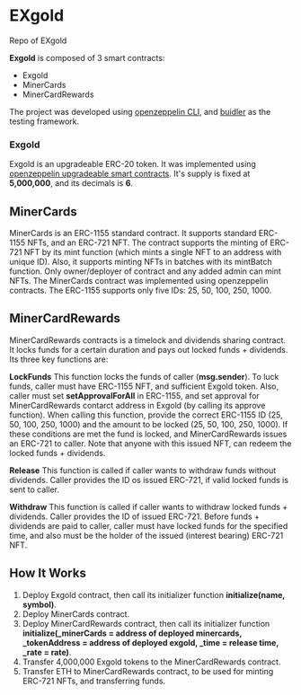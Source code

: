 # EXgold
Repo of EXgold

**Exgold** is composed of 3 smart contracts:

* Exgold
* MinerCards
* MinerCardRewards

The project was developed using [openzeppelin CLI](https://www.npmjs.com/package/@openzeppelin/cli), and [buidler](https://buidler.dev) as the testing framework.

### Exgold
Exgold is an upgradeable ERC-20 token. It was implemented using [openzeppelin upgradeable smart contracts](https://github.com/OpenZeppelin/openzeppelin-contracts-ethereum-package). It's supply is fixed at **5,000,000**, and its decimals is **6**.

## MinerCards
MinerCards is an ERC-1155 standard contract. It supports standard ERC-1155 NFTs, and an ERC-721 NFT. The contract supports the minting of ERC-721 NFT by its mint function (which mints a single NFT to an address with unique ID). Also, it supports minting NFTs in batches with its mintBatch function. Only owner/deployer of contract and any added admin can mint NFTs. The MinerCards contract was implemented using openzeppelin contracts. The ERC-1155 supports only five IDs: 25, 50, 100, 250, 1000.

## MinerCardRewards
MinerCardRewards contracts is a timelock and dividends sharing contract. It locks funds for a certain duration and pays out locked funds + dividends. Its three key functions are:

**LockFunds**
This function locks the funds of caller (**msg.sender**). To luck funds, caller must have ERC-1155 NFT, and sufficient Exgold token. Also, caller must set **setApprovalForAll** in ERC-1155, and set approval for MinerCardRewards contarct address in Exgold (by calling its approve function). When calling this function, provide the correct ERC-1155 ID (25, 50, 100, 250, 1000) and the amount to be locked (25, 50, 100, 250, 1000). If these conditions are met the fund is locked, and MinerCardRewards issues an ERC-721 to caller. Note that anyone with this issued NFT, can redeem the locked funds + dividends.

**Release**
This function is called if caller wants to withdraw funds without dividends. Caller provides the ID os issued ERC-721, if valid locked funds is sent to caller.

**Withdraw**
This function is called if caller wants to withdraw locked funds + dividends. Caller provides the ID of issued ERC-721. Before funds + dividends are paid to caller, caller must have locked funds for the specified time, and also must be the holder of the issued (interest bearing) ERC-721 NFT.


## How It Works

1. Deploy Exgold contract, then call its initializer function **initialize(name, symbol)**.
2. Deploy MinerCards contract.
3. Deploy MinerCardRewards contract, then call its initializer function  **initialize(_minerCards = address of deployed minercards, _tokenAddress = address of deployed exgold,      _time = release time, _rate = rate)**. 
4. Transfer 4,000,000 Exgold tokens to the MinerCardRewards contract.
5. Transfer ETH to MinerCardRewards contract, to be used for minting ERC-721 NFTs, and transferring funds.
